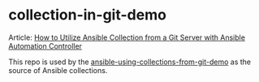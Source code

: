 # collection-in-git-demo

Article: [How to Utilize Ansible Collection from a Git Server with Ansible Automation Controller](https://www.techbeatly.com/how-to-utilize-ansible-collection-from-a-git-server-with-ansible-automation-controller)

This repo is used by the [ansible-using-collections-from-git-demo](https://github.com/iamgini/ansible-using-collections-from-git-demo) as the source of Ansible collections.

